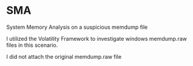 # SMA
System Memory Analysis on a suspicious memdump file

I utilized the Volatility Framework to investigate windows memdump.raw files in this scenario.

I did not attach the original memdump.raw file
